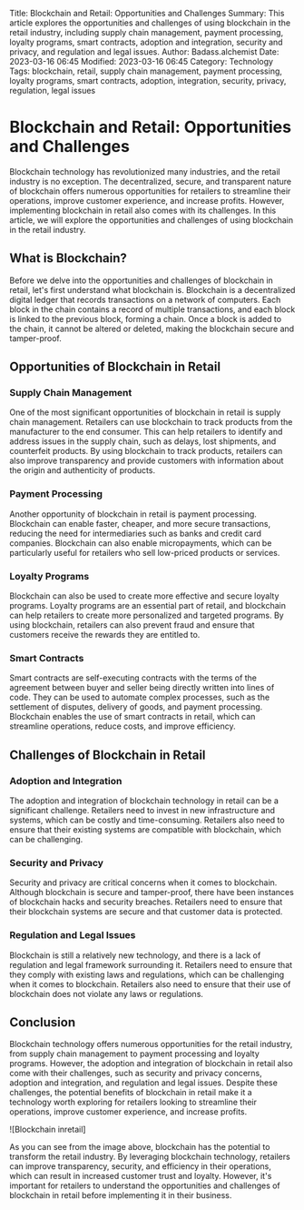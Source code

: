 Title: Blockchain and Retail: Opportunities and Challenges
Summary: This article explores the opportunities and challenges of using blockchain in the retail industry, including supply chain management, payment processing, loyalty programs, smart contracts, adoption and integration, security and privacy, and regulation and legal issues.
Author: Badass.alchemist
Date: 2023-03-16 06:45
Modified: 2023-03-16 06:45
Category: Technology
Tags: blockchain, retail, supply chain management, payment processing, loyalty programs, smart contracts, adoption, integration, security, privacy, regulation, legal issues

# Blockchain and Retail: Opportunities and Challenges

Blockchain technology has revolutionized many industries, and the retail industry is no exception. The decentralized, secure, and transparent nature of blockchain offers numerous opportunities for retailers to streamline their operations, improve customer experience, and increase profits. However, implementing blockchain in retail also comes with its challenges. In this article, we will explore the opportunities and challenges of using blockchain in the retail industry.

## What is Blockchain?

Before we delve into the opportunities and challenges of blockchain in retail, let's first understand what blockchain is. Blockchain is a decentralized digital ledger that records transactions on a network of computers. Each block in the chain contains a record of multiple transactions, and each block is linked to the previous block, forming a chain. Once a block is added to the chain, it cannot be altered or deleted, making the blockchain secure and tamper-proof.

## Opportunities of Blockchain in Retail

### Supply Chain Management

One of the most significant opportunities of blockchain in retail is supply chain management. Retailers can use blockchain to track products from the manufacturer to the end consumer. This can help retailers to identify and address issues in the supply chain, such as delays, lost shipments, and counterfeit products. By using blockchain to track products, retailers can also improve transparency and provide customers with information about the origin and authenticity of products.

### Payment Processing

Another opportunity of blockchain in retail is payment processing. Blockchain can enable faster, cheaper, and more secure transactions, reducing the need for intermediaries such as banks and credit card companies. Blockchain can also enable micropayments, which can be particularly useful for retailers who sell low-priced products or services.

### Loyalty Programs

Blockchain can also be used to create more effective and secure loyalty programs. Loyalty programs are an essential part of retail, and blockchain can help retailers to create more personalized and targeted programs. By using blockchain, retailers can also prevent fraud and ensure that customers receive the rewards they are entitled to.

### Smart Contracts

Smart contracts are self-executing contracts with the terms of the agreement between buyer and seller being directly written into lines of code. They can be used to automate complex processes, such as the settlement of disputes, delivery of goods, and payment processing. Blockchain enables the use of smart contracts in retail, which can streamline operations, reduce costs, and improve efficiency.

## Challenges of Blockchain in Retail

### Adoption and Integration

The adoption and integration of blockchain technology in retail can be a significant challenge. Retailers need to invest in new infrastructure and systems, which can be costly and time-consuming. Retailers also need to ensure that their existing systems are compatible with blockchain, which can be challenging.

### Security and Privacy

Security and privacy are critical concerns when it comes to blockchain. Although blockchain is secure and tamper-proof, there have been instances of blockchain hacks and security breaches. Retailers need to ensure that their blockchain systems are secure and that customer data is protected.

### Regulation and Legal Issues

Blockchain is still a relatively new technology, and there is a lack of regulation and legal framework surrounding it. Retailers need to ensure that they comply with existing laws and regulations, which can be challenging when it comes to blockchain. Retailers also need to ensure that their use of blockchain does not violate any laws or regulations.

## Conclusion

Blockchain technology offers numerous opportunities for the retail industry, from supply chain management to payment processing and loyalty programs. However, the adoption and integration of blockchain in retail also come with their challenges, such as security and privacy concerns, adoption and integration, and regulation and legal issues. Despite these challenges, the potential benefits of blockchain in retail make it a technology worth exploring for retailers looking to streamline their operations, improve customer experience, and increase profits.

![Blockchain inretail]

As you can see from the image above, blockchain has the potential to transform the retail industry. By leveraging blockchain technology, retailers can improve transparency, security, and efficiency in their operations, which can result in increased customer trust and loyalty. However, it's important for retailers to understand the opportunities and challenges of blockchain in retail before implementing it in their business.
